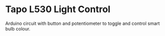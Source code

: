 # Tapo L530 Light Control
 Arduino circuit with button and potentiometer to toggle and control smart bulb colour.
